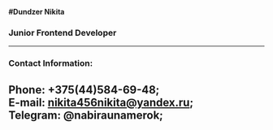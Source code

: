 **#Dundzer Nikita**
### Junior Frontend Developer
---  
### Contact Information:
**Phone:** +375(44)584-69-48;  
**E-mail:** nikita456nikita@yandex.ru;  
**Telegram:** @nabiraunamerok;  
---  